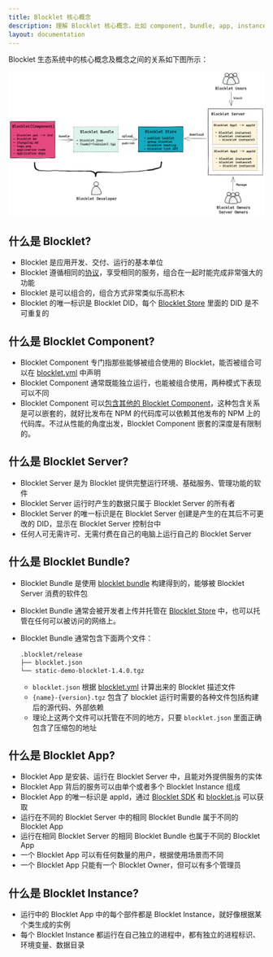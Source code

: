 ```yaml
---
title: Blocklet 核心概念
description: 理解 Blocklet 核心概念，比如 component, bundle, app, instance
layout: documentation
---
```


Blocklet 生态系统中的核心概念及概念之间的关系如下图所示：

![](./images/blocklet-concepts.png)

## 什么是 Blocklet?

- Blocklet 是应用开发、交付、运行的基本单位
- Blocklet 遵循相同的[协议](/reference/blocklet-spec)，享受相同的服务，组合在一起时能完成非常强大的功能
- Blocklet 是可以组合的，组合方式非常类似乐高积木
- Blocklet 的唯一标识是 Blocklet DID，每个 [Blocklet Store](https://store.blocklet.dev) 里面的 DID 是不可重复的

## 什么是 Blocklet Component?

- Blocklet Component 专门指那些能够被组合使用的 Blocklet，能否被组合可以在 [blocklet.yml](/reference/blocklet-spec#Capabilities) 中声明
- Blocklet Component 通常既能独立运行，也能被组合使用，两种模式下表现可以不同
- Blocklet Component 可以[包含其他的 Blocklet Component](/reference/blocklet-spec#Components)，这种包含关系是可以嵌套的，就好比发布在 NPM 的代码库可以依赖其他发布的 NPM 上的代码库。不过从性能的角度出发，Blocklet Component 嵌套的深度是有限制的。

## 什么是 Blocklet Server?

- Blocklet Server 是为 Blocklet 提供完整运行环境、基础服务、管理功能的软件
- Blocklet Server 运行时产生的数据只属于 Blocklet Server 的所有者
- Blocklet Server 的唯一标识是在 Blocklet Server 创建是产生的在其后不可更改的 DID，显示在 Blocklet Server 控制台中
- 任何人可无需许可、无需付费在自己的电脑上运行自己的 Blocklet Server

## 什么是 Blocklet Bundle?

- Blocklet Bundle 是使用 [blocklet bundle](/reference/blocklet-cli#Bundle) 构建得到的，能够被 Blocklet Server 消费的软件包
- Blocklet Bundle 通常会被开发者上传并托管在 [Blocklet Store](https://store.blocklet.dev) 中，也可以托管在任何可以被访问的网络上。
- Blocklet Bundle 通常包含下面两个文件：

  ```text
  .blocklet/release
  ├── blocklet.json
  └── static-demo-blocklet-1.4.0.tgz
  ```

  - `blocklet.json` 根据 [blocklet.yml](/reference/blocklet-spec) 计算出来的 Blocklet 描述文件
  - `{name}-{version}.tgz` 包含了 blocklet 运行时需要的各种文件包括构建后的源代码、外部依赖
  - 理论上这两个文件可以托管在不同的地方，只要 `blocklet.json` 里面正确包含了压缩包的地址

## 什么是 Blocklet App?

- Blocklet App 是安装、运行在 Blocklet Server 中，且能对外提供服务的实体
- Blocklet App 背后的服务可以由单个或者多个 Blocklet Instance 组成
- Blocklet App 的唯一标识是 appId，通过 [Blocklet SDK](/reference/blocklet-sdk#Environment) 和 [blocklet.js](/reference/blocklet-js) 可以获取
- 运行在不同的 Blocklet Server 中的相同 Blocklet Bundle 属于不同的 Blocklet App
- 运行在相同 Blocklet Server 的相同 Blocklet Bundle 也属于不同的 Blocklet App
- 一个 Blocklet App 可以有任何数量的用户，根据使用场景而不同
- 一个 Blocklet App 只能有一个 Blocklet Owner，但可以有多个管理员

## 什么是 Blocklet Instance?

- 运行中的 Blocklet App 中的每个部件都是 Blocklet Instance，就好像根据某个类生成的实例
- 每个 Blocklet Instance 都运行在自己独立的进程中，都有独立的进程标识、环境变量、数据目录
